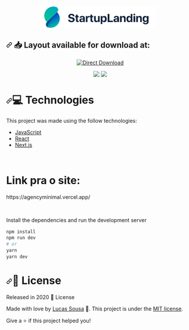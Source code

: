 <p align="center" >
 <img src="https://github.com/lucasnog181/Startup-LandingPage/blob/main/src/assets/logo.svg" width="300" style="max-width:100%;">
</p>


<h2 align="left"><a id="user-content---layout-available-for-download-at-" class="anchor" aria-hidden="true" href="#--layout-available-for-download-at-"><svg class="octicon octicon-link" viewBox="0 0 16 16" version="1.1" width="16" height="16" aria-hidden="true"><path fill-rule="evenodd" d="M7.775 3.275a.75.75 0 001.06 1.06l1.25-1.25a2 2 0 112.83 2.83l-2.5 2.5a2 2 0 01-2.83 0 .75.75 0 00-1.06 1.06 3.5 3.5 0 004.95 0l2.5-2.5a3.5 3.5 0 00-4.95-4.95l-1.25 1.25zm-4.69 9.64a2 2 0 010-2.83l2.5-2.5a2 2 0 012.83 0 .75.75 0 001.06-1.06 3.5 3.5 0 00-4.95 0l-2.5 2.5a3.5 3.5 0 004.95 4.95l1.25-1.25a.75.75 0 00-1.06-1.06l-1.25 1.25a2 2 0 01-2.83 0z"></path></svg></a> <g-emoji class="g-emoji" alias="inbox_tray" fallback-src="https://github.githubassets.com/images/icons/emoji/unicode/1f4e5.png">📥</g-emoji> Layout available for download at: </h2>

<p align="center">
    <a title="Download .fig Web" href="https://www.figma.com/file/FoY5GK2eF3aFM4jhQwznD3/05-agency-modern-Copy" rel="nofollow">
        <img alt="Direct Download" src="https://camo.githubusercontent.com/d98494fe3b3c544f9eac7acb9f485e9433e5fab65f6538079405c681cadc8013/68747470733a2f2f696d672e736869656c64732e696f2f62616467652f446f776e6c6f6164205765622d626c61636b3f7374796c653d666c61742d737175617265266c6f676f3d6669676d61266c6f676f436f6c6f723d726564" width="200px" data-canonical-src="https://img.shields.io/badge/Download Web-black?style=flat-square&amp;logo=figma&amp;logoColor=red" style="max-width:100%;">
    </a>
</p>

<div>
<p align="center">
   <img src="https://user-images.githubusercontent.com/66089849/122813249-19daae80-d2a9-11eb-874f-eddbcd8a57da.png" width="400px" style="max-width:100%;"></a>
   <img src="https://user-images.githubusercontent.com/66089849/122813431-51e1f180-d2a9-11eb-9cb4-e851cc1e837e.png" width="400px" style="max-width:100%;"></a>
   </p>
</div>

<h1><a id="user-content-computer-technologies" class="anchor" aria-hidden="true" href="#computer-technologies"><svg class="octicon octicon-link" viewBox="0 0 16 16" version="1.1" width="16" height="16" aria-hidden="true"><path fill-rule="evenodd" d="M7.775 3.275a.75.75 0 001.06 1.06l1.25-1.25a2 2 0 112.83 2.83l-2.5 2.5a2 2 0 01-2.83 0 .75.75 0 00-1.06 1.06 3.5 3.5 0 004.95 0l2.5-2.5a3.5 3.5 0 00-4.95-4.95l-1.25 1.25zm-4.69 9.64a2 2 0 010-2.83l2.5-2.5a2 2 0 012.83 0 .75.75 0 001.06-1.06 3.5 3.5 0 00-4.95 0l-2.5 2.5a3.5 3.5 0 004.95 4.95l1.25-1.25a.75.75 0 00-1.06-1.06l-1.25 1.25a2 2 0 01-2.83 0z"></path></svg></a><g-emoji class="g-emoji" alias="computer" fallback-src="https://github.githubassets.com/images/icons/emoji/unicode/1f4bb.png">💻</g-emoji> Technologies</h1>
<p>This project was made using the follow technologies:</p>

<ul>
<li><a href="https://www.javascript.com/" rel="nofollow">JavaScript</a></li>
<li><a href="https://reactjs.org/" rel="nofollow">React</a></li>
<li><a href="https://nextjs.org/" rel="nofollow">Next.js</a></li>
</ul>

<br>

<h1>Link pra o site:</h1>
<p>https://agencyminimal.vercel.app/</p>

<br>


Install the dependencies and run the development server

```bash
npm install
npm run dev
# or
yarn
yarn dev
```


<h1><a id="user-content-closed_book-license" class="anchor" aria-hidden="true" href="#closed_book-license"><svg class="octicon octicon-link" viewBox="0 0 16 16" version="1.1" width="16" height="16" aria-hidden="true"><path fill-rule="evenodd" d="M7.775 3.275a.75.75 0 001.06 1.06l1.25-1.25a2 2 0 112.83 2.83l-2.5 2.5a2 2 0 01-2.83 0 .75.75 0 00-1.06 1.06 3.5 3.5 0 004.95 0l2.5-2.5a3.5 3.5 0 00-4.95-4.95l-1.25 1.25zm-4.69 9.64a2 2 0 010-2.83l2.5-2.5a2 2 0 012.83 0 .75.75 0 001.06-1.06 3.5 3.5 0 00-4.95 0l-2.5 2.5a3.5 3.5 0 004.95 4.95l1.25-1.25a.75.75 0 00-1.06-1.06l-1.25 1.25a2 2 0 01-2.83 0z"></path></svg></a><g-emoji class="g-emoji" alias="closed_book" fallback-src="https://github.githubassets.com/images/icons/emoji/unicode/1f4d5.png">📕</g-emoji> License</h1>
<p>Released in 2020 <g-emoji class="g-emoji" alias="closed_book" fallback-src="https://github.githubassets.com/images/icons/emoji/unicode/1f4d5.png">📕</g-emoji> License</p>
<p>Made with love by <a href="https://github.com/lucasnog181">Lucas Sousa</a> <g-emoji class="g-emoji" alias="rocket" fallback-src="https://github.githubassets.com/images/icons/emoji/unicode/1f680.png">🚀</g-emoji>.
This project is under the <a href="/RafaelGoulartB/podcastr-nlw/blob/main/LICENSE">MIT license</a>.</p>
<p>Give a <g-emoji class="g-emoji" alias="star" fallback-src="https://github.githubassets.com/images/icons/emoji/unicode/2b50.png">⭐️</g-emoji> if this project helped you!</p>
